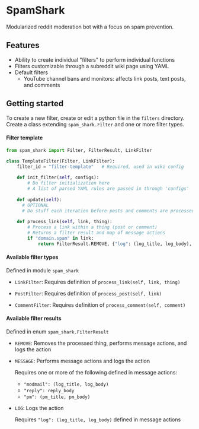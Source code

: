# SpamShark

Modularized reddit moderation bot with a focus on spam prevention.

## Features

- Ability to create individual "filters" to perform individual functions
- Filters customizable through a subreddit wiki page using YAML
- Default filters
  - YouTube channel bans and monitors: affects link posts, text posts, and comments

## Getting started

To create a new filter, create or edit a python file in the `filters` directory. Create a class extending `spam_shark.Filter` and one or more filter types.

#### Filter template

```python
from spam_shark import Filter, FilterResult, LinkFilter

class TemplateFilter(Filter, LinkFilter):
    filter_id = "filter-template"   # Required, used in wiki config
    
    def init_filter(self, configs):
        # Do filter initialization here
        # A list of parsed YAML rules are passed in through 'configs'
    
    def update(self):
      # OPTIONAL
      # Do stuff each iteration before posts and comments are processed
    
    def process_link(self, link, thing):
        # Process a link within a thing (post or comment)
        # Returns a filter result and map of message actions
        if "domain.spam" in link:
            return FilterResult.REMOVE, {"log": (log_title, log_body), "reply": reply_body}
```

#### Available filter types

Defined in module `spam_shark`

* `LinkFilter`: Requires definition of `process_link(self, link, thing)`
  
* `PostFilter`: Requires definition of `process_post(self, link)`
  
* `CommentFilter`: Requires definition of `process_comment(self, comment)`

#### Available filter results

Defined in enum `spam_shark.FilterResult`

* `REMOVE`: Removes the processed thing, performs message actions, and logs the action
* `MESSAGE`: Performs message actions and logs the action

  Requires one or more of the following defined in message actions:
  * ```"modmail": (log_title, log_body)```
  * ```"reply": reply_body```
  * ```"pm": (pm_title, pm_body)```

* `LOG`: Logs the action

  Requires ```"log": (log_title, log_body)``` defined in message actions
